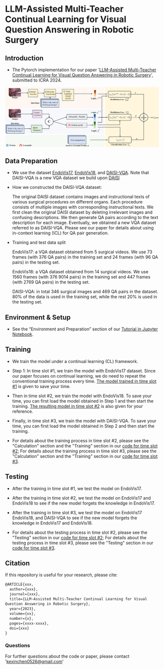 # LLM-Assisted Multi-Teacher Continual Learning for Visual Question Answering in Robotic Surgery

## Introduction
* The Pytorch implementation for our paper '[LLM-Assisted Multi-Teacher Continual Learning for Visual Question Answering in Robotic Surgery](https://arxiv.org/abs/xxxx.xxxxx)', submitted to ICRA 2024.

<p align="center">
  <img src="Figure/system.png"  width="1000"/>
</p>

## Data Preparation
* We use the dataset [EndoVis17](https://arxiv.org/abs/2305.11692), [EndoVis18](https://arxiv.org/abs/2206.11053), and [DAISI-VQA](DAISI_VQA). Note that DAISI-VQA is a new VQA dataset we build upon  [DAISI](https://arxiv.org/abs/2004.02809)

* How we constructed the DAISI-VQA dataset:

  The original DAISI dataset contains images and instructional texts of various surgical procedures on different organs. Each procedure consists of multiple images with corresponding instructional texts. We first clean the original DAISI dataset by deleting irrelevant images and confusing descriptions. We then generate QA pairs according to the text description for each image. Eventually, we obtained a new VQA dataset referred to as DAISI-VQA. Please see our paper for details about using in-context learning (ICL) for QA pair generation.

* Training and test data split

   EndoVis17: a VQA dataset obtained from 5 surgical videos. We use 73 frames (with 376 QA pairs) in the training set and 24 frames (with 96 QA pairs) in the  testing set.
  
   EndoVis18: a VQA dataset obtained from 14 surgical videos. We use 1560 frames (with 376 9014 pairs) in the training set and 447 frames (with 2769 QA pairs) in the testing set.
  
   DAISI-VQA: in total 346 surgical images and 469 QA pairs in the dataset. 80% of the data is used in the training set, while the rest 20% is used in the testing set.

## Environment & Setup
* See the “Environment and Preparation” section of our [Tutorial in Jupyter Notebook](code).
  
## Training
* We train the model under a continual learning (CL) framework.

* Step 1: In time slot #1, we train the model with EndoVis17 dataset. Since our paper focuses on continual learning, we do need to repeat the conventional training process every time. [The model trained in time slot #1](https://drive.google.com/file/d/141XuZD7ZZi_oCl6bq3t04MRsjuyFRYJ2/view?usp=sharing) is given to save your time.
  
* Then in time slot #2, we train the model with EndoVis18. To save your time, you can first load the model obtained in Step 1 and then start the training. [The resulting model in time slot #2](https://drive.google.com/file/d/1WL8EYu0x4ksKleQ9oSE5nqjBsGL4li6u/view?usp=sharing) is also given for your reference.

* Finally, in time slot #3, we train the model with DAISI-VQA. To save your time, you can first load the model obtained in Step 2 and then start the training.

* For details about the training process in time slot #2, please see the "Calculation" section and the "Training" section in our [code for time slot #2](code); For details about the training process in time slot #3, please see the "Calculation" section and the "Training" section in our [code for time slot #3](code).

## Testing
* After the training in time slot #1, we test the model on EndoVis17.

* After the training in time slot #2, we test the model on EndoVis17 and EndoVis18 to see if the new model forgets the knowledge in EndoVis17.

* After the training in time slot #3, we test the model on EndoVis17 EndoVis18, and DAISI-VQA to see if the new model forgets the knowledge in EndoVis17 and EndoVis18.

* For details about the testing  process in time slot #2, please see the "Testing" section in our [code for time slot #2](code); For details about the testing process in time slot #3, please see the "Testing" section in our [code for time slot #3](code).

## Citation
If this repository is useful for your research, please cite:
```
@ARTICLE{xxx,  
  author={xxx},  
  journal={xxx},   
  title={LLM-Assisted Multi-Teacher Continual Learning for Visual Question Answering in Robotic Surgery},
  year={2023},  
  volume={xx},  
  number={x},  
  pages={xxxx-xxxx},  
  doi={xxx}
}
```
### Questions
For further questions about the code or paper, please contact 'kexinchen0526@gmail.com'
